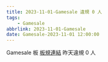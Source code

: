 ```yaml
---
title: 2023-11-01-Gamesale 違規 0 人
tags:
    - Gamesale
abbrlink: 2023-11-01-Gamesale
date: Gamesale-2023-11-01 12:00:00
---
```

Gamesale 板 [板規連結](https://www.ptt.cc/bbs/Gossiping/M.1637425085.A.07D.html)
昨天違規 0 人
